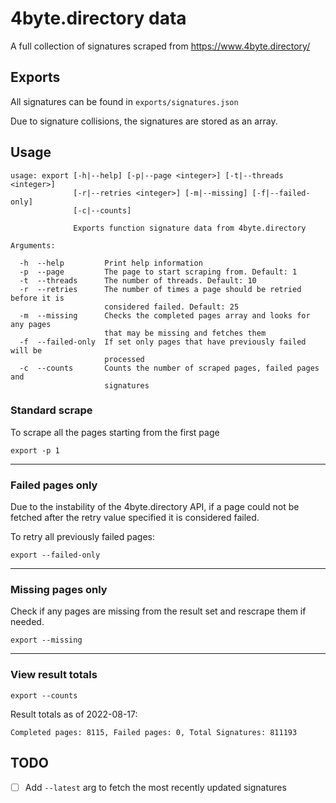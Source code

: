 # 4byte.directory data

A full collection of signatures scraped from https://www.4byte.directory/

## Exports

All signatures can be found in `exports/signatures.json`

Due to signature collisions, the signatures are stored as an array.

## Usage

```
usage: export [-h|--help] [-p|--page <integer>] [-t|--threads <integer>]
              [-r|--retries <integer>] [-m|--missing] [-f|--failed-only]
              [-c|--counts]

              Exports function signature data from 4byte.directory

Arguments:

  -h  --help         Print help information
  -p  --page         The page to start scraping from. Default: 1
  -t  --threads      The number of threads. Default: 10
  -r  --retries      The number of times a page should be retried before it is
                     considered failed. Default: 25
  -m  --missing      Checks the completed pages array and looks for any pages
                     that may be missing and fetches them
  -f  --failed-only  If set only pages that have previously failed will be
                     processed
  -c  --counts       Counts the number of scraped pages, failed pages and
                     signatures
```

### Standard scrape

To scrape all the pages starting from the first page

```
export -p 1
```
---
### Failed pages only

Due to the instability of the 4byte.directory API, if a page could not be fetched after the retry value specified it is considered failed.

To retry all previously failed pages:

```
export --failed-only
```

---
### Missing pages only

Check if any pages are missing from the result set and rescrape them if needed.

```
export --missing
```
---
### View result totals

```
export --counts
```

Result totals as of 2022-08-17:

```
Completed pages: 8115, Failed pages: 0, Total Signatures: 811193
```

## TODO

- [ ] Add `--latest` arg to fetch the most recently updated signatures